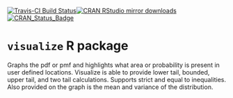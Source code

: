 
<!-- README.md is generated from README.Rmd. Please edit that file -->
[![Travis-CI Build Status](https://travis-ci.org/coatless/visualize.svg?branch=master)](https://travis-ci.org/coatless/visualize)[![CRAN RStudio mirror downloads](http://cranlogs.r-pkg.org/badges/visualize)](http://www.r-pkg.org/pkg/visualize)[![CRAN\_Status\_Badge](http://www.r-pkg.org/badges/version/visualize)](https://cran.r-project.org/package=visualize)

`visualize` R package
=====================

Graphs the pdf or pmf and highlights what area or probability is present in user defined locations. Visualize is able to provide lower tail, bounded, upper tail, and two tail calculations. Supports strict and equal to inequalities. Also provided on the graph is the mean and variance of the distribution.
